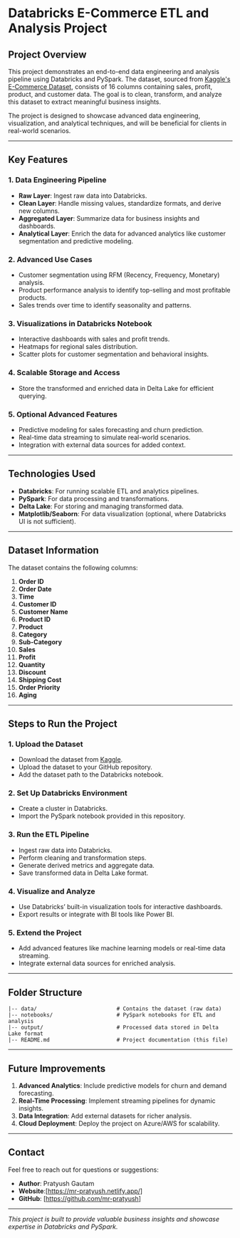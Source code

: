# Databricks E-Commerce ETL and Analysis Project

## **Project Overview**
This project demonstrates an end-to-end data engineering and analysis pipeline using Databricks and PySpark. The dataset, sourced from [Kaggle's E-Commerce Dataset](https://www.kaggle.com/datasets/mervemenekse/ecommerce-dataset/data), consists of 16 columns containing sales, profit, product, and customer data. The goal is to clean, transform, and analyze this dataset to extract meaningful business insights.

The project is designed to showcase advanced data engineering, visualization, and analytical techniques, and will be beneficial for clients in real-world scenarios.

---

## **Key Features**

### **1. Data Engineering Pipeline**
- **Raw Layer**: Ingest raw data into Databricks.
- **Clean Layer**: Handle missing values, standardize formats, and derive new columns.
- **Aggregated Layer**: Summarize data for business insights and dashboards.
- **Analytical Layer**: Enrich the data for advanced analytics like customer segmentation and predictive modeling.

### **2. Advanced Use Cases**
- Customer segmentation using RFM (Recency, Frequency, Monetary) analysis.
- Product performance analysis to identify top-selling and most profitable products.
- Sales trends over time to identify seasonality and patterns.

### **3. Visualizations in Databricks Notebook**
- Interactive dashboards with sales and profit trends.
- Heatmaps for regional sales distribution.
- Scatter plots for customer segmentation and behavioral insights.

### **4. Scalable Storage and Access**
- Store the transformed and enriched data in Delta Lake for efficient querying.

### **5. Optional Advanced Features**
- Predictive modeling for sales forecasting and churn prediction.
- Real-time data streaming to simulate real-world scenarios.
- Integration with external data sources for added context.

---

## **Technologies Used**
- **Databricks**: For running scalable ETL and analytics pipelines.
- **PySpark**: For data processing and transformations.
- **Delta Lake**: For storing and managing transformed data.
- **Matplotlib/Seaborn**: For data visualization (optional, where Databricks UI is not sufficient).

---

## **Dataset Information**
The dataset contains the following columns:
1. **Order ID**
2. **Order Date**
3. **Time**
4. **Customer ID**
5. **Customer Name**
6. **Product ID**
7. **Product**
8. **Category**
9. **Sub-Category**
10. **Sales**
11. **Profit**
12. **Quantity**
13. **Discount**
14. **Shipping Cost**
15. **Order Priority**
16. **Aging**

---

## **Steps to Run the Project**

### **1. Upload the Dataset**
- Download the dataset from [Kaggle](https://www.kaggle.com/datasets/mervemenekse/ecommerce-dataset/data).
- Upload the dataset to your GitHub repository.
- Add the dataset path to the Databricks notebook.

### **2. Set Up Databricks Environment**
- Create a cluster in Databricks.
- Import the PySpark notebook provided in this repository.

### **3. Run the ETL Pipeline**
- Ingest raw data into Databricks.
- Perform cleaning and transformation steps.
- Generate derived metrics and aggregate data.
- Save transformed data in Delta Lake format.

### **4. Visualize and Analyze**
- Use Databricks’ built-in visualization tools for interactive dashboards.
- Export results or integrate with BI tools like Power BI.

### **5. Extend the Project**
- Add advanced features like machine learning models or real-time data streaming.
- Integrate external data sources for enriched analysis.

---

## **Folder Structure**
```
|-- data/                         # Contains the dataset (raw data)
|-- notebooks/                    # PySpark notebooks for ETL and analysis
|-- output/                       # Processed data stored in Delta Lake format
|-- README.md                     # Project documentation (this file)
```

---

## **Future Improvements**
1. **Advanced Analytics**: Include predictive models for churn and demand forecasting.
2. **Real-Time Processing**: Implement streaming pipelines for dynamic insights.
3. **Data Integration**: Add external datasets for richer analysis.
4. **Cloud Deployment**: Deploy the project on Azure/AWS for scalability.

---

## **Contact**
Feel free to reach out for questions or suggestions:
- **Author**: Pratyush Gautam
- **Website**:[https://mr-pratyush.netlify.app/]
- **GitHub**: [https://github.com/mr-pratyush]

---

*This project is built to provide valuable business insights and showcase expertise in Databricks and PySpark.*


